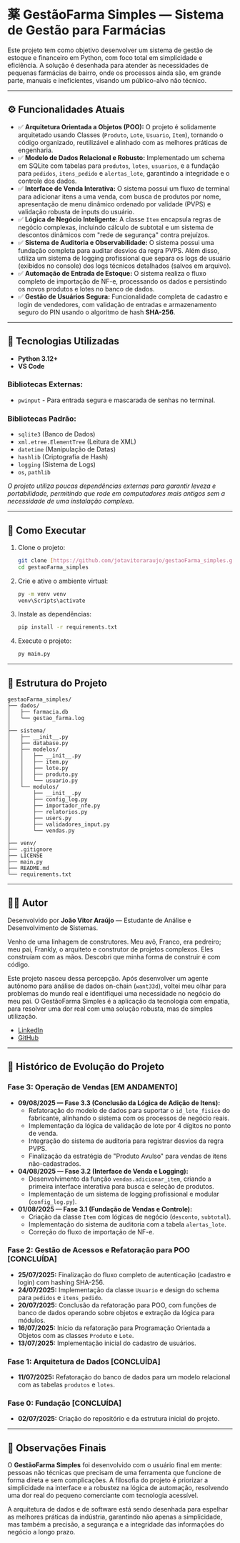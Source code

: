 # 薬 GestãoFarma Simples — Sistema de Gestão para Farmácias

Este projeto tem como objetivo desenvolver um sistema de gestão de estoque e financeiro em Python, com foco total em simplicidade e eficiência. A solução é desenhada para atender às necessidades de pequenas farmácias de bairro, onde os processos ainda são, em grande parte, manuais e ineficientes, visando um público-alvo não técnico.

---

## ⚙️ Funcionalidades Atuais

-   ✅ **Arquitetura Orientada a Objetos (POO):** O projeto é solidamente arquitetado usando Classes (`Produto`, `Lote`, `Usuario`, `Item`), tornando o código organizado, reutilizável e alinhado com as melhores práticas de engenharia.
-   ✅ **Modelo de Dados Relacional e Robusto:** Implementado um schema em SQLite com tabelas para `produtos`, `lotes`, `usuarios`, e a fundação para `pedidos`, `itens_pedido` e `alertas_lote`, garantindo a integridade e o controle dos dados.
-   ✅ **Interface de Venda Interativa:** O sistema possui um fluxo de terminal para adicionar itens a uma venda, com busca de produtos por nome, apresentação de menu dinâmico ordenado por validade (PVPS) e validação robusta de inputs do usuário.
-   ✅ **Lógica de Negócio Inteligente:** A classe `Item` encapsula regras de negócio complexas, incluindo cálculo de subtotal e um sistema de descontos dinâmicos com "rede de segurança" contra prejuízos.
-   ✅ **Sistema de Auditoria e Observabilidade:** O sistema possui uma fundação completa para auditar desvios da regra PVPS. Além disso, utiliza um sistema de logging profissional que separa os logs de usuário (exibidos no console) dos logs técnicos detalhados (salvos em arquivo).
-   ✅ **Automação de Entrada de Estoque:** O sistema realiza o fluxo completo de importação de NF-e, processando os dados e persistindo os novos produtos e lotes no banco de dados.
-   ✅ **Gestão de Usuários Segura:** Funcionalidade completa de cadastro e login de vendedores, com validação de entradas e armazenamento seguro do PIN usando o algoritmo de hash **SHA-256**.

---

## 🧱 Tecnologias Utilizadas

-   **Python 3.12+**
-   **VS Code**

### Bibliotecas Externas:

-   `pwinput` - Para entrada segura e mascarada de senhas no terminal.

### Bibliotecas Padrão:

-   `sqlite3` (Banco de Dados)
-   `xml.etree.ElementTree` (Leitura de XML)
-   `datetime` (Manipulação de Datas)
-   `hashlib` (Criptografia de Hash)
-   `logging` (Sistema de Logs)
-   `os`, `pathlib`

*O projeto utiliza poucas dependências externas para garantir leveza e portabilidade, permitindo que rode em computadores mais antigos sem a necessidade de uma instalação complexa.*

---

## 🚀 Como Executar

1.  Clone o projeto:
    ```bash
    git clone [https://github.com/jotavitoraraujo/gestaoFarma_simples.git](https://github.com/jotavitoraraujo/gestaoFarma_simples.git)
    cd gestaoFarma_simples
    ```
2.  Crie e ative o ambiente virtual:
    ```bash
    py -m venv venv
    venv\Scripts\activate
    ```
3.  Instale as dependências:
    ```bash
    pip install -r requirements.txt
    ```
4.  Execute o projeto:
    ```bash
    py main.py
    ```

---

## 🧩 Estrutura do Projeto

```
gestaoFarma_simples/
├── dados/
│   ├── farmacia.db
│   └── gestao_farma.log
│
├── sistema/
│   ├── __init__.py
│   ├── database.py
│   ├── modelos/
│   │   ├── __init__.py
│   │   ├── item.py
│   │   ├── lote.py
│   │   ├── produto.py
│   │   └── usuario.py
│   └── modulos/
│       ├── __init__.py
│       ├── config_log.py
│       ├── importador_nfe.py
│       ├── relatorios.py
│       ├── users.py
│       ├── validadores_input.py
│       └── vendas.py
│
├── venv/
├── .gitignore
├── LICENSE
├── main.py
├── README.md
└── requirements.txt
```

---

## 👨‍💻 Autor

Desenvolvido por **João Vitor Araújo** — Estudante de Análise e Desenvolvimento de Sistemas.

Venho de uma linhagem de construtores. Meu avô, Franco, era pedreiro; meu pai, Frankly, o arquiteto e construtor de projetos complexos. Eles construíam com as mãos. Descobri que minha forma de construir é com código.

Este projeto nasceu dessa percepção. Após desenvolver um agente autônomo para análise de dados on-chain (`want33d`), voltei meu olhar para problemas do mundo real e identifiquei uma necessidade no negócio do meu pai. O GestãoFarma Simples é a aplicação da tecnologia com empatia, para resolver uma dor real com uma solução robusta, mas de simples utilização.

-   [LinkedIn](https://www.linkedin.com/in/joaoaraujo-dev/)
-   [GitHub](https://github.com/jotavitoraraujo)

---

## 📅 Histórico de Evolução do Projeto

### Fase 3: Operação de Vendas [EM ANDAMENTO]
* **09/08/2025 — Fase 3.3 (Conclusão da Lógica de Adição de Itens):**
    - Refatoração do modelo de dados para suportar o `id_lote_fisico` do fabricante, alinhando o sistema com os processos de negócio reais.
    - Implementação da lógica de validação de lote por 4 dígitos no ponto de venda.
    - Integração do sistema de auditoria para registrar desvios da regra PVPS.
    - Finalização da estratégia de "Produto Avulso" para vendas de itens não-cadastrados.
* **04/08/2025 — Fase 3.2 (Interface de Venda e Logging):**
    - Desenvolvimento da função `vendas.adicionar_item`, criando a primeira interface interativa para busca e seleção de produtos.
    - Implementação de um sistema de logging profissional e modular (`config_log.py`).
* **01/08/2025 — Fase 3.1 (Fundação de Vendas e Controle):**
    - Criação da classe `Item` com lógicas de negócio (`desconto`, `subtotal`).
    - Implementação do sistema de auditoria com a tabela `alertas_lote`.
    - Correção do fluxo de importação de NF-e.

### Fase 2: Gestão de Acessos e Refatoração para POO [CONCLUÍDA]
* **25/07/2025:** Finalização do fluxo completo de autenticação (cadastro e login) com hashing SHA-256.
* **24/07/2025:** Implementação da classe `Usuario` e design do schema para `pedidos` e `itens_pedido`.
* **20/07/2025:** Conclusão da refatoração para POO, com funções de banco de dados operando sobre objetos e extração da lógica para módulos.
* **16/07/2025:** Início da refatoração para Programação Orientada a Objetos com as classes `Produto` e `Lote`.
* **13/07/2025:** Implementação inicial do cadastro de usuários.

### Fase 1: Arquitetura de Dados [CONCLUÍDA]
* **11/07/2025:** Refatoração do banco de dados para um modelo relacional com as tabelas `produtos` e `lotes`.

### Fase 0: Fundação [CONCLUÍDA]
* **02/07/2025:** Criação do repositório e da estrutura inicial do projeto.

---

## 📌 Observações Finais

O **GestãoFarma Simples** foi desenvolvido com o usuário final em mente: pessoas não técnicas que precisam de uma ferramenta que funcione de forma direta e sem complicações. A filosofia do projeto é priorizar a simplicidade na interface e a robustez na lógica de automação, resolvendo uma dor real do pequeno comerciante com tecnologia acessível.

A arquitetura de dados e de software está sendo desenhada para espelhar as melhores práticas da indústria, garantindo não apenas a simplicidade, mas também a precisão, a segurança e a integridade das informações do negócio a longo prazo.